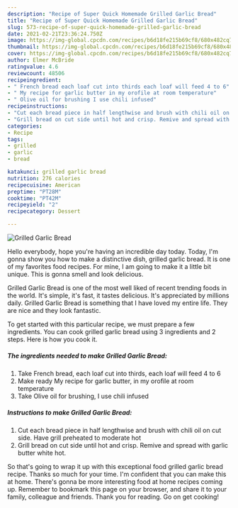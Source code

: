 ```yaml
---
description: "Recipe of Super Quick Homemade Grilled Garlic Bread"
title: "Recipe of Super Quick Homemade Grilled Garlic Bread"
slug: 573-recipe-of-super-quick-homemade-grilled-garlic-bread
date: 2021-02-21T23:36:24.750Z
image: https://img-global.cpcdn.com/recipes/b6d18fe215b69cf8/680x482cq70/grilled-garlic-bread-recipe-main-photo.jpg
thumbnail: https://img-global.cpcdn.com/recipes/b6d18fe215b69cf8/680x482cq70/grilled-garlic-bread-recipe-main-photo.jpg
cover: https://img-global.cpcdn.com/recipes/b6d18fe215b69cf8/680x482cq70/grilled-garlic-bread-recipe-main-photo.jpg
author: Elmer McBride
ratingvalue: 4.6
reviewcount: 48506
recipeingredient:
- " French bread each loaf cut into thirds each loaf will feed 4 to 6"
- " My recipe for garlic butter in my orofile at room temperature"
- " Olive oil for brushing I use chili infused"
recipeinstructions:
- "Cut each bread piece in half lengthwise and brush with chili oil on cut side. Have grill preheated to moderate hot"
- "Grill bread on cut side until hot and crisp. Remive and spread with garlic butter white hot."
categories:
- Recipe
tags:
- grilled
- garlic
- bread

katakunci: grilled garlic bread 
nutrition: 276 calories
recipecuisine: American
preptime: "PT28M"
cooktime: "PT42M"
recipeyield: "2"
recipecategory: Dessert

---
```



![Grilled Garlic Bread](https://img-global.cpcdn.com/recipes/b6d18fe215b69cf8/680x482cq70/grilled-garlic-bread-recipe-main-photo.jpg)

Hello everybody, hope you're having an incredible day today. Today, I'm gonna show you how to make a distinctive dish, grilled garlic bread. It is one of my favorites food recipes. For mine, I am going to make it a little bit unique. This is gonna smell and look delicious.

Grilled Garlic Bread is one of the most well liked of recent trending foods in the world. It's simple, it's fast, it tastes delicious. It's appreciated by millions daily. Grilled Garlic Bread is something that I have loved my entire life. They are nice and they look fantastic.




To get started with this particular recipe, we must prepare a few ingredients. You can cook grilled garlic bread using 3 ingredients and 2 steps. Here is how you cook it.

<!--inarticleads1-->

##### The ingredients needed to make Grilled Garlic Bread:

1. Take  French bread, each loaf cut into thirds, each loaf will feed 4 to 6
1. Make ready  My recipe for garlic butter, in my orofile at room temperature
1. Take  Olive oil for brushing, I use chili infused




<!--inarticleads2-->

##### Instructions to make Grilled Garlic Bread:

1. Cut each bread piece in half lengthwise and brush with chili oil on cut side. Have grill preheated to moderate hot
1. Grill bread on cut side until hot and crisp. Remive and spread with garlic butter white hot.




So that's going to wrap it up with this exceptional food grilled garlic bread recipe. Thanks so much for your time. I'm confident that you can make this at home. There's gonna be more interesting food at home recipes coming up. Remember to bookmark this page on your browser, and share it to your family, colleague and friends. Thank you for reading. Go on get cooking!
